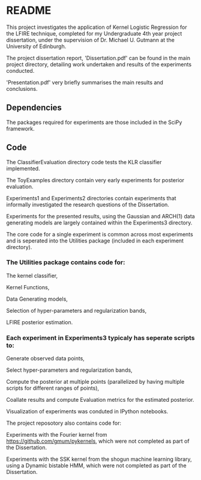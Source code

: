 # README #

This project investigates the application of Kernel Logistic Regression for the LFIRE technique, completed for my Undergraduate 4th year project dissertation, under the supervision of Dr. Michael U. Gutmann at the University of Edinburgh.

The project dissertation report, 'Dissertation.pdf' can be found in the main project directory, detailing work undertaken and results of the experiments conducted.

'Presentation.pdf' very briefly summarises the main results and conclusions.

## Dependencies ##
The packages required for experiments are those included in the SciPy framework.

## Code ##
The ClassifierEvaluation directory code tests the KLR classifier implemented.

The ToyExamples directory contain very early experiments for posterior evaluation.

Experiments1 and Experiments2 directories contain experiments that informally investigated the research questions of the Dissertation.

Experiments for the presented results, using the Gaussian and ARCH(1) data generating models are largely contained within the Experiments3 directory.

The core code for a single experiment is common across most experiments and is seperated into the Utilities package (included in each experiment directory).

### The Utilities package contains code for:

The kernel classifier, 

Kernel Functions,

Data Generating models,

Selection of hyper-parameters and regularization bands,

LFIRE posterior estimation.

### Each experiment in Experiments3 typicaly has seperate scripts to:

Generate observed data points,

Select hyper-parameters and regularization bands,

Compute the posterior at multiple points (parallelized by having multiple scripts for different ranges of points),

Coallate results and compute Evaluation metrics for the estimated posterior.

Visualization of experiments was conduted in IPython notebooks.

The project reposotory also contains code for:

Experiments with the Fourier kernel from https://github.com/gmum/pykernels, which were not completed as part of the Dissertation. 

Experiments with the SSK kernel from the shogun machine learning library, using a Dynamic bistable HMM, which were not completed as part of the Dissertation. 
